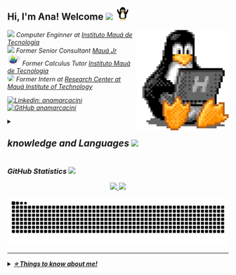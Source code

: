 
<h2> Hi, I'm Ana! Welcome <img src="https://media.giphy.com/media/mGcNjsfWAjY5AEZNw6/giphy.gif" width="50"> <img src="src/linux2.gif" width="30"> </h2>
<img align='right' src="src/Linux1.gif" width="210">


<p><em>
<img src="https://media.giphy.com/media/fYSnHlufseco8Fh93Z/giphy.gif" width="30"/>
Computer Enginner at <a href="https://maua.br/"> Instituto Mauá de Tecnologia </a></br> 
<img src="https://github.com/SP-XD/SP-XD/blob/main/images/hyperkitty.gif?raw=true" width="30">
Former Senior Consultant <a href="https://maua.br/">Mauá Jr</a></br> 
<img src="src/animation.gif" width="30">
Former Calculus Tutor <a href="https://mauajr.com/">Instituto Mauá de Tecnologia</a></br>
<img src="https://i.gifer.com/EF93.gif" width="30" style="border-radius: 50%;">
Former Intern at <a href="https://smartcampus.maua.br/"> Research Center at Mauá Institute of Technology </br></a>


[![Linkedin: anamarcacini](https://img.shields.io/badge/AnaHelena-0077B5?style=flat-square&logo=linkedin&logoColor=white)](https://www.linkedin.com/in/ana-helena/)
[![GitHub anamarcacini](https://img.shields.io/github/followers/anamarcacini?label=follow&style=social)](https://github.com/AnaMarcacini)

<details>
  <summary> <h2> knowledge and Languages <img src="https://media4.giphy.com/media/LHZyixOnHwDDy/giphy.gif?cid=790b7611c333e2e3dc9f05de1d51523572065e97ec7f77a6&rid=giphy.gif&ct=g" width="40" ></h2>
 </summary>

<!-- https://img.shields.io/badge/<nome_escrito>-<cor_de_fundo?style=for-the-badge&logo=<nome_logo)&logoColor=<cor_do_logo>" target="_blank"> 
https://www.linkedin.com/pulse/como-criar-badges-figurinhas-personalizadas-github-giacomelli/
https://img.shields.io/badge/<texto_cor_1>-<texto_cor_2>-<cor>?style=for-the-badge
<nome_logo> -> https://simpleicons.org/
-->
<details>
  <summary> <h3> Languages [click here]</h3>
 </summary>

<!-- ### Languages -->
<img src="https://img.shields.io/badge/Python-FFD43B?style=for-the-badge&logo=python&logoColor=blue" target="_blank"/>
<img src="https://img.shields.io/badge/MySQL-005C84?style=for-the-badge&logo=mysql&logoColor=white" target="_blank"/>
<img src="https://img.shields.io/badge/SQLite-07405E?style=for-the-badge&logo=sqlite&logoColor=white" target="_blank"/>
<img src="https://img.shields.io/badge/PostgreSQL-316192?style=for-the-badge&logo=postgresql&logoColor=white" target="_blank"/>
<img src="https://img.shields.io/badge/C-00599C?style=for-the-badge&logo=c&logoColor=white" target="_blank"/>
<img src="https://img.shields.io/badge/Java-ED8B00?style=for-the-badge&logo=java&logoColor=white" target="_blank"/>
<img src="https://img.shields.io/badge/javascript-%23323330.svg?style=for-the-badge&logo=javascript&logoColor=%23F7DF1E" target="_blank"/>
<img src="https://img.shields.io/badge/TypeScript-3178c6?style=for-the-badge&logo=TypeScript&logoColor=white" target="_blank"/>
<img src="https://img.shields.io/badge/-Go-05122A?style=for-the-badge&logo=go"/>
<img src="https://img.shields.io/badge/-bash-4EAA25?style=for-the-badge&logo=gnubash&logoColor=white"/>

  </details>
<details>
  <summary> <h3> Frameworks [click here]</h3>
 </summary>

 <!-- https://img.shields.io/badge/Rust-eeeeee?style=for-the-badge&logo=Rust&logoColor=black)  -->
### 
<img src="https://img.shields.io/badge/react-%2320232a.svg?style=for-the-badge&logo=react&logoColor=%2361DAFB" target="_blank"/>
<img src="https://img.shields.io/badge/React%20Native-20232a?style=for-the-badge&logo=react" target="_blank"/>
<img src="https://img.shields.io/badge/Vue.js-eeeeee?style=for-the-badge&logo=Vue.js" target="_blank"/>
<img src="https://img.shields.io/badge/next.js-000000?style=for-the-badge&logo=nextdotjs&logoColor=white">
  </details>

<details>
  <summary> <h3> IDEs [click here]</h3>
 </summary>

<img src="https://img.shields.io/badge/Visual_Studio_Code-0078D4?style=for-the-badge&logo=visual%20studio%20code&logoColor=whit" target="_blank">
<img src="https://img.shields.io/badge/Jupyter-F37626.svg?&style=for-the-badge&logo=Jupyter&logoColor=white" target="_blank"/>
<img src="https://img.shields.io/badge/Colab-F9AB00?style=for-the-badge&logo=googlecolab&color=525252" target="_blank"/>

  </details>

<details>
  <summary> <h3> Technologies [click here]</h3>
 </summary>
<img src="https://img.shields.io/badge/Notion-%23000000.svg?style=for-the-badge&logo=notion&logoColor=white" target="_blank"/>
<img src="https://img.shields.io/badge/PowerBI-F2C811?style=for-the-badge&logo=Power%20BI&logoColor=white" target="_blank"/>
<img src="https://img.shields.io/badge/GIT-E44C30?style=for-the-badge&logo=git&logoColor=white" target="_blank"/>
<img src=https://img.shields.io/badge/Docker-2CA5E0?style=for-the-badge&logo=docker&logoColor=white >
<img src="https://img.shields.io/badge/Microsoft_Excel-217346?style=for-the-badge&logo=microsoft-excel&logoColor=white" target="_blank"/>
<img src="https://img.shields.io/badge/Amazon_AWS-232F3E?style=for-the-badge&logo=amazon-aws&logoColor=white" target="_blank"/>
<img src="https://img.shields.io/badge/node.js-6DA55F?style=for-the-badge&logo=node.js&logoColor=white" target="_blank"/>
<img src=https://img.shields.io/badge/json-5E5C5C?style=for-the-badge&logo=json&logoColor=white >
<img src=https://img.shields.io/badge/npm-CB3837?style=for-the-badge&logo=npm&logoColor=white>
<img src=https://img.shields.io/badge/Markdown-000000?style=for-the-badge&logo=markdown&logoColor=whit >
<img src=https://img.shields.io/badge/Linux-FCC624?style=for-the-badge&logo=linux&logoColor=black >
<img src=https://img.shields.io/badge/Raspberry%20Pi-A22846?style=for-the-badge&logo=Raspberry%20Pi&logoColor=white>
<img src=https://img.shields.io/badge/Microsoft_Office-D83B01?style=for-the-badge&logo=microsoft-office&logoColor=white>
<img src=https://img.shields.io/badge/Figma-F24E1E?style=for-the-badge&logo=figma&logoColor=white>
<img src="https://img.shields.io/badge/anaconda-42B029.svg?&style=for-the-badge&logo=anaconda&logoColor=white"/>
<img src="https://img.shields.io/badge/Trello-%23026AA7.svg?style=for-the-badge&logo=Trello&logoColor=white"/>
<img src="https://img.shields.io/badge/Canva-%2300C4CC.svg?style=for-the-badge&logo=Canva&logoColor=white"/>
<img src="https://img.shields.io/badge/css3-%231572B6.svg?style=for-the-badge&logo=css3&logoColor=white"/>
<img src="https://img.shields.io/badge/html5-%23E34F26.svg?style=for-the-badge&logo=html5&logoColor=white"/>
<img src="https://img.shields.io/badge/gimp-5C5543?style=for-the-badge&logo=gimp&logoColor=white"/>
<img src="https://img.shields.io/badge/kubuntu-0079C1?style=for-the-badge&logo=kubuntu&logoColor=white"/>
<img src="https://img.shields.io/badge/ubuntu-5C5543?style=for-the-badge&logo=ubuntu&logoColor=E95420"/>
<img src="https://img.shields.io/badge/Debian-A81D33?style=for-the-badge&logo=debian&logoColor=white"/>

<!-- <img src=""/> -->




<!-- <img src=https://img.shields.io/badge/Jira-0052CC?style=for-the-badge&logo=Jira&logoColor=white > -->
<!-- <img src="https://img.shields.io/badge/firebase-FFCA28.svg?&style=for-the-badge&logo=firebase&logoColor=white" /> -->
<!-- <img src="https://img.shields.io/badge/Django-092D1F.svg?&style=for-the-badge&logo=Django&logoColor=white"/> -->
  </details>
</details>


### GitHub Statistics  <img src="https://media.giphy.com/media/VgCDAzcKvsR6OM0uWg/giphy.gif" width="50"> 

<div align="center">

 
  <a href="https://www.linkedin.com/in/ana-helena-marcacini-a06387178" >
  	<img height="200em"src="https://github-readme-stats.vercel.app/api?username=AnaMarcacini&show_icons=true&theme=vue&include_all_commits=true&count_private=true" />
	<img height="200em" src="https://github-readme-stats.vercel.app/api/top-langs/?username=AnaMarcacini&layout=compact&langs_count=7&theme=vue" />
 </div>
 
![Snake animation](https://github.com/AnaMarcacini/AnaMarcacini/blob/output/github-contribution-grid-snake.svg)


---

<details>
  <summary> <b> ⭐️ Things to know about me! </b>
 </summary>


<h4 align="center">Visitor's count :eyes:</h4>

<p align="center"><img src="https://profile-counter.glitch.me/{AnaMarcacini}/count.svg" alt="AnaMarcacini :: Visitor's Count" /></p>


  </details>
  

<!-- <img src="https://i.giphy.com/media/v1.Y2lkPTc5MGI3NjExN2V0bXBjanU5aWdoZzl2MjFtMWtuZXQ3a2dpams1dzhkdWo2Z3QyZiZlcD12MV9pbnRlcm5hbF9naWZfYnlfaWQmY3Q9Zw/TyQY0zTXX4x0c/giphy.gif" width="30" style="border-radius: 50%;"> -->
<!-- <img src="https://i.gifer.com/GFWM.gif" width="30"> -->



<!-- <img src="" target="_blank"/>
<img src="" target="_blank"/>
<img src="" target="_blank"/>
<img src="" target="_blank"/> -->


<!-- 
<details>
  <summary> <h3> Titulo</h3>
 </summary>

  </details> -->

